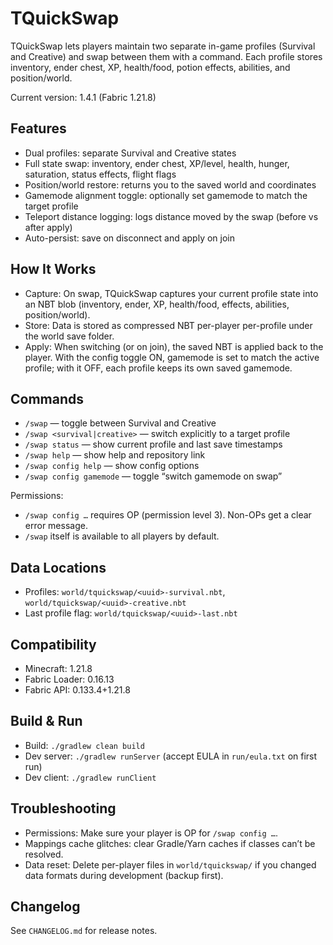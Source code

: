# TQuickSwap

TQuickSwap lets players maintain two separate in-game profiles (Survival and Creative) and swap between them with a command. Each profile stores inventory, ender chest, XP, health/food, potion effects, abilities, and position/world.

Current version: 1.4.1 (Fabric 1.21.8)

## Features
- Dual profiles: separate Survival and Creative states
- Full state swap: inventory, ender chest, XP/level, health, hunger, saturation, status effects, flight flags
- Position/world restore: returns you to the saved world and coordinates
- Gamemode alignment toggle: optionally set gamemode to match the target profile
- Teleport distance logging: logs distance moved by the swap (before vs after apply)
- Auto-persist: save on disconnect and apply on join

## How It Works
- Capture: On swap, TQuickSwap captures your current profile state into an NBT blob (inventory, ender, XP, health/food, effects, abilities, position/world).
- Store: Data is stored as compressed NBT per-player per-profile under the world save folder.
- Apply: When switching (or on join), the saved NBT is applied back to the player. With the config toggle ON, gamemode is set to match the active profile; with it OFF, each profile keeps its own saved gamemode.

## Commands
- `/swap` — toggle between Survival and Creative
- `/swap <survival|creative>` — switch explicitly to a target profile
- `/swap status` — show current profile and last save timestamps
- `/swap help` — show help and repository link
- `/swap config help` — show config options
- `/swap config gamemode` — toggle “switch gamemode on swap”

Permissions:
- `/swap config …` requires OP (permission level 3). Non-OPs get a clear error message.
- `/swap` itself is available to all players by default.

## Data Locations
- Profiles: `world/tquickswap/<uuid>-survival.nbt`, `world/tquickswap/<uuid>-creative.nbt`
- Last profile flag: `world/tquickswap/<uuid>-last.nbt`

## Compatibility
- Minecraft: 1.21.8
- Fabric Loader: 0.16.13
- Fabric API: 0.133.4+1.21.8

## Build & Run
- Build: `./gradlew clean build`
- Dev server: `./gradlew runServer` (accept EULA in `run/eula.txt` on first run)
- Dev client: `./gradlew runClient`

## Troubleshooting
- Permissions: Make sure your player is OP for `/swap config …`.
- Mappings cache glitches: clear Gradle/Yarn caches if classes can’t be resolved.
- Data reset: Delete per-player files in `world/tquickswap/` if you changed data formats during development (backup first).

## Changelog
See `CHANGELOG.md` for release notes.
